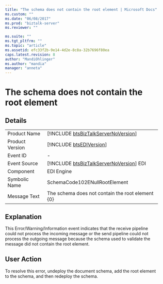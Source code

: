 ```yaml
---
title: "The schema does not contain the root element | Microsoft Docs"
ms.custom: ""
ms.date: "06/08/2017"
ms.prod: "biztalk-server"
ms.reviewer: ""

ms.suite: ""
ms.tgt_pltfrm: ""
ms.topic: "article"
ms.assetid: efc33f2b-9e14-4d2e-8c8a-32b7696f80ea
caps.latest.revision: 8
author: "MandiOhlinger"
ms.author: "mandia"
manager: "anneta"
---
```

# The schema does not contain the root element
## Details  
  
|                 |                                                                                         |
|-----------------|-----------------------------------------------------------------------------------------|
|  Product Name   |   [!INCLUDE [btsBizTalkServerNoVersion](../includes/btsbiztalkservernoversion-md.md)]   |
| Product Version |               [!INCLUDE [btsEDIVersion](../includes/btsediversion-md.md)]               |
|    Event ID     |                                            -                                            |
|  Event Source   | [!INCLUDE [btsBizTalkServerNoVersion](../includes/btsbiztalkservernoversion-md.md)] EDI |
|    Component    |                                       EDI Engine                                        |
|  Symbolic Name  |                              SchemaCode102ENullRootElement                              |
|  Message Text   |                    The schema does not contain the root element {0}                     |
  
## Explanation  
 This Error/Warning/Information event indicates that the receive pipeline could not process the incoming message or the send pipeline could not process the outgoing message because the schema used to validate the message did not contain the root element.  
  
## User Action  
 To resolve this error, undeploy the document schema, add the root element to the schema, and then redeploy the schema.